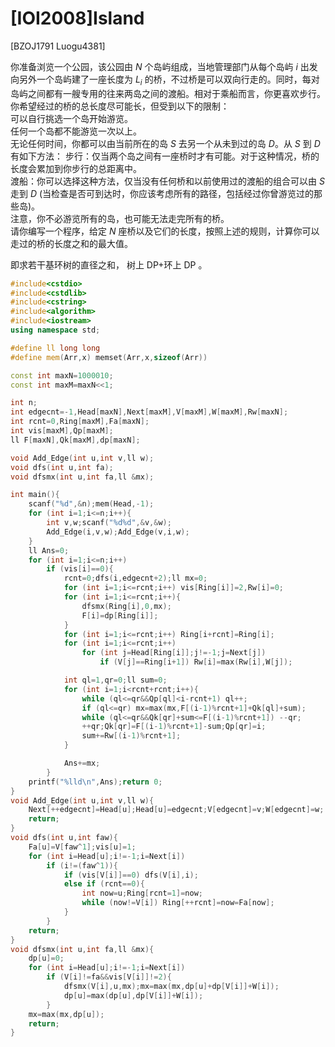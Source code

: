 # [IOI2008]Island
[BZOJ1791 Luogu4381]

你准备浏览一个公园，该公园由 $N$ 个岛屿组成，当地管理部门从每个岛屿 $i$ 出发向另外一个岛屿建了一座长度为 $L_i$ 的桥，不过桥是可以双向行走的。同时，每对岛屿之间都有一艘专用的往来两岛之间的渡船。相对于乘船而言，你更喜欢步行。你希望经过的桥的总长度尽可能长，但受到以下的限制：  
可以自行挑选一个岛开始游览。  
任何一个岛都不能游览一次以上。  
无论任何时间，你都可以由当前所在的岛 $S$ 去另一个从未到过的岛 $D$。从 $S$ 到 $D$ 有如下方法：
步行：仅当两个岛之间有一座桥时才有可能。对于这种情况，桥的长度会累加到你步行的总距离中。  
渡船：你可以选择这种方法，仅当没有任何桥和以前使用过的渡船的组合可以由 $S$ 走到 $D$ (当检查是否可到达时，你应该考虑所有的路径，包括经过你曾游览过的那些岛)。  
注意，你不必游览所有的岛，也可能无法走完所有的桥。  
请你编写一个程序，给定 $N$ 座桥以及它们的长度，按照上述的规则，计算你可以走过的桥的长度之和的最大值。

即求若干基环树的直径之和， 树上 DP+环上 DP 。

```cpp
#include<cstdio>
#include<cstdlib>
#include<cstring>
#include<algorithm>
#include<iostream>
using namespace std;

#define ll long long
#define mem(Arr,x) memset(Arr,x,sizeof(Arr))

const int maxN=1000010;
const int maxM=maxN<<1;

int n;
int edgecnt=-1,Head[maxN],Next[maxM],V[maxM],W[maxM],Rw[maxN];
int rcnt=0,Ring[maxM],Fa[maxN];
int vis[maxM],Qp[maxM];
ll F[maxN],Qk[maxM],dp[maxN];

void Add_Edge(int u,int v,ll w);
void dfs(int u,int fa);
void dfsmx(int u,int fa,ll &mx);

int main(){
    scanf("%d",&n);mem(Head,-1);
    for (int i=1;i<=n;i++){
		int v,w;scanf("%d%d",&v,&w);
		Add_Edge(i,v,w);Add_Edge(v,i,w);
    }
    ll Ans=0;
    for (int i=1;i<=n;i++)
		if (vis[i]==0){
			rcnt=0;dfs(i,edgecnt+2);ll mx=0;
			for (int i=1;i<=rcnt;i++) vis[Ring[i]]=2,Rw[i]=0;
			for (int i=1;i<=rcnt;i++){
				dfsmx(Ring[i],0,mx);
				F[i]=dp[Ring[i]];
			}
			for (int i=1;i<=rcnt;i++) Ring[i+rcnt]=Ring[i];
			for (int i=1;i<=rcnt;i++)
				for (int j=Head[Ring[i]];j!=-1;j=Next[j])
					if (V[j]==Ring[i+1]) Rw[i]=max(Rw[i],W[j]);

			int ql=1,qr=0;ll sum=0;
			for (int i=1;i<rcnt+rcnt;i++){
				while (ql<=qr&&Qp[ql]<i-rcnt+1) ql++;
				if (ql<=qr) mx=max(mx,F[(i-1)%rcnt+1]+Qk[ql]+sum);
				while (ql<=qr&&Qk[qr]+sum<=F[(i-1)%rcnt+1]) --qr;
				++qr;Qk[qr]=F[(i-1)%rcnt+1]-sum;Qp[qr]=i;
				sum+=Rw[(i-1)%rcnt+1];
			}

			Ans+=mx;
		}
    printf("%lld\n",Ans);return 0;
}
void Add_Edge(int u,int v,ll w){
    Next[++edgecnt]=Head[u];Head[u]=edgecnt;V[edgecnt]=v;W[edgecnt]=w;
    return;
}
void dfs(int u,int faw){
    Fa[u]=V[faw^1];vis[u]=1;
    for (int i=Head[u];i!=-1;i=Next[i])
		if (i!=(faw^1)){
			if (vis[V[i]]==0) dfs(V[i],i);
			else if (rcnt==0){
				int now=u;Ring[rcnt=1]=now;
				while (now!=V[i]) Ring[++rcnt]=now=Fa[now];
			}
		}
    return;
}
void dfsmx(int u,int fa,ll &mx){
    dp[u]=0;
    for (int i=Head[u];i!=-1;i=Next[i])
		if (V[i]!=fa&&vis[V[i]]!=2){
			dfsmx(V[i],u,mx);mx=max(mx,dp[u]+dp[V[i]]+W[i]);
			dp[u]=max(dp[u],dp[V[i]]+W[i]);
		}
    mx=max(mx,dp[u]);
    return;
}
```